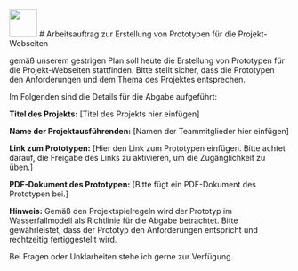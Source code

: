 <img src="Techstarter.svg" style="height: 50px; width: auto">
# Arbeitsauftrag zur Erstellung von Prototypen für die Projekt-Webseiten

gemäß unserem gestrigen Plan soll heute die Erstellung von Prototypen für die Projekt-Webseiten stattfinden. Bitte stellt sicher, dass die Prototypen den Anforderungen und dem Thema des Projektes entsprechen.

Im Folgenden sind die Details für die Abgabe aufgeführt:

**Titel des Projekts:** [Titel des Projekts hier einfügen]

**Name der Projektausführenden:** [Namen der Teammitglieder hier einfügen]

**Link zum Prototypen:** [Hier den Link zum Prototypen einfügen. Bitte achtet darauf, die Freigabe des Links zu aktivieren, um die Zugänglichkeit zu üben.]

**PDF-Dokument des Prototypen:** [Bitte fügt ein PDF-Dokument des Prototypen bei.]

**Hinweis:** Gemäß den Projektspielregeln wird der Prototyp im Wasserfallmodell als Richtlinie für die Abgabe betrachtet. Bitte gewährleistet, dass der Prototyp den Anforderungen entspricht und rechtzeitig fertiggestellt wird.

Bei Fragen oder Unklarheiten stehe ich gerne zur Verfügung. 